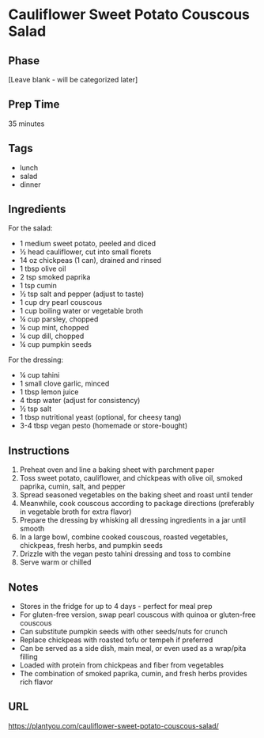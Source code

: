 # Cauliflower Sweet Potato Couscous Salad

## Phase
[Leave blank - will be categorized later]

## Prep Time
35 minutes

## Tags
- lunch
- salad
- dinner

## Ingredients
For the salad:
- 1 medium sweet potato, peeled and diced
- ½ head cauliflower, cut into small florets
- 14 oz chickpeas (1 can), drained and rinsed
- 1 tbsp olive oil
- 2 tsp smoked paprika
- 1 tsp cumin
- ½ tsp salt and pepper (adjust to taste)
- 1 cup dry pearl couscous
- 1 cup boiling water or vegetable broth
- ¼ cup parsley, chopped
- ¼ cup mint, chopped
- ¼ cup dill, chopped
- ¼ cup pumpkin seeds

For the dressing:
- ¼ cup tahini
- 1 small clove garlic, minced
- 1 tbsp lemon juice
- 4 tbsp water (adjust for consistency)
- ½ tsp salt
- 1 tbsp nutritional yeast (optional, for cheesy tang)
- 3-4 tbsp vegan pesto (homemade or store-bought)

## Instructions
1. Preheat oven and line a baking sheet with parchment paper
2. Toss sweet potato, cauliflower, and chickpeas with olive oil, smoked paprika, cumin, salt, and pepper
3. Spread seasoned vegetables on the baking sheet and roast until tender
4. Meanwhile, cook couscous according to package directions (preferably in vegetable broth for extra flavor)
5. Prepare the dressing by whisking all dressing ingredients in a jar until smooth
6. In a large bowl, combine cooked couscous, roasted vegetables, chickpeas, fresh herbs, and pumpkin seeds
7. Drizzle with the vegan pesto tahini dressing and toss to combine
8. Serve warm or chilled

## Notes
- Stores in the fridge for up to 4 days - perfect for meal prep
- For gluten-free version, swap pearl couscous with quinoa or gluten-free couscous
- Can substitute pumpkin seeds with other seeds/nuts for crunch
- Replace chickpeas with roasted tofu or tempeh if preferred
- Can be served as a side dish, main meal, or even used as a wrap/pita filling
- Loaded with protein from chickpeas and fiber from vegetables
- The combination of smoked paprika, cumin, and fresh herbs provides rich flavor

## URL
https://plantyou.com/cauliflower-sweet-potato-couscous-salad/
